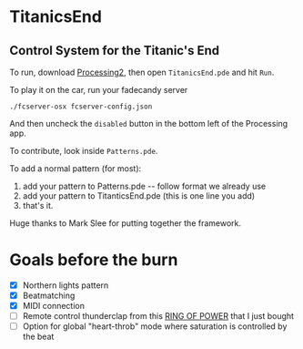TitanicsEnd
===========

## Control System for the Titanic's End

To run, download [Processing2](https://processing.org/download/?processing), then open `TitanicsEnd.pde` and hit `Run`.

To play it on the car, run your fadecandy server

```
./fcserver-osx fcserver-config.json
```

And then uncheck the `disabled` button in the bottom left of the Processing app.

To contribute, look inside `Patterns.pde`.

To add a normal pattern (for most):
1) add your pattern to Patterns.pde -- follow format we already use
2) add your pattern to TitanticsEnd.pde (this is one line you add)
3) that's it.

Huge thanks to Mark Slee for putting together the framework.

# Goals before the burn
- [x] Northern lights pattern
- [x] Beatmatching
- [x] MIDI connection
- [ ] Remote control thunderclap from this [RING OF POWER](http://www.amazon.com/gp/product/B00CQ16ZR8/ref=oh_aui_detailpage_o00_s00?ie=UTF8&psc=1) that I just bought
- [ ] Option for global "heart-throb" mode where saturation is controlled by the beat
